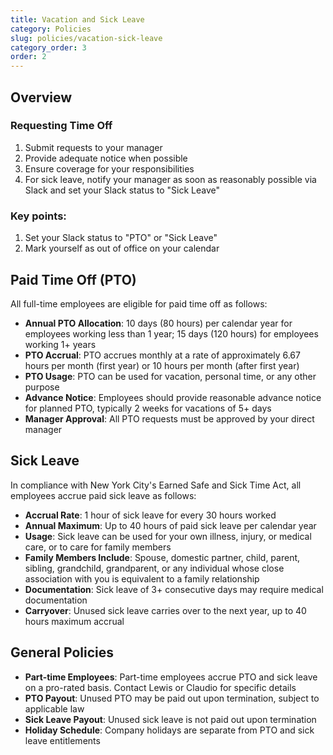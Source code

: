 ```yaml
---
title: Vacation and Sick Leave
category: Policies
slug: policies/vacation-sick-leave
category_order: 3
order: 2
---
```

## Overview
### Requesting Time Off

1. Submit requests to your manager
2. Provide adequate notice when possible
3. Ensure coverage for your responsibilities
4. For sick leave, notify your manager as soon as reasonably possible via Slack and set your Slack status to "Sick Leave"

### Key points:

1. Set your Slack status to "PTO" or "Sick Leave"
2. Mark yourself as out of office on your calendar
## Paid Time Off (PTO)

All full-time employees are eligible for paid time off as follows:

- **Annual PTO Allocation**: 10 days (80 hours) per calendar year for employees working less than 1 year; 15 days (120 hours) for employees working 1+ years
- **PTO Accrual**: PTO accrues monthly at a rate of approximately 6.67 hours per month (first year) or 10 hours per month (after first year)
- **PTO Usage**: PTO can be used for vacation, personal time, or any other purpose
- **Advance Notice**: Employees should provide reasonable advance notice for planned PTO, typically 2 weeks for vacations of 5+ days
- **Manager Approval**: All PTO requests must be approved by your direct manager

## Sick Leave

In compliance with New York City's Earned Safe and Sick Time Act, all employees accrue paid sick leave as follows:

- **Accrual Rate**: 1 hour of sick leave for every 30 hours worked
- **Annual Maximum**: Up to 40 hours of paid sick leave per calendar year
- **Usage**: Sick leave can be used for your own illness, injury, or medical care, or to care for family members
- **Family Members Include**: Spouse, domestic partner, child, parent, sibling, grandchild, grandparent, or any individual whose close association with you is equivalent to a family relationship
- **Documentation**: Sick leave of 3+ consecutive days may require medical documentation
- **Carryover**: Unused sick leave carries over to the next year, up to 40 hours maximum accrual

## General Policies

- **Part-time Employees**: Part-time employees accrue PTO and sick leave on a pro-rated basis. Contact Lewis or Claudio for specific details
- **PTO Payout**: Unused PTO may be paid out upon termination, subject to applicable law
- **Sick Leave Payout**: Unused sick leave is not paid out upon termination
- **Holiday Schedule**: Company holidays are separate from PTO and sick leave entitlements